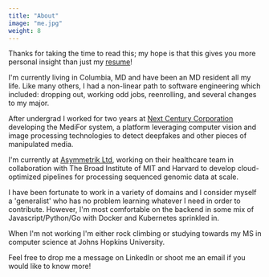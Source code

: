 ```yaml
---
title: "About"
image: "me.jpg"
weight: 8
---
```


Thanks for taking the time to read this; my hope is that this gives you more personal insight than just my [resume](Resume-Spring22-updated.pdf)!

I'm currently living in Columbia, MD and have been an MD resident all my life. Like many others, I had a non-linear path to software engineering which included: dropping out, working odd jobs, reenrolling, and several changes to my major.

After undergrad I worked for two years at  [Next Century Corporation](https://www.baltimoresun.com/business/bs-bz-tw-midsize-one-20191206-irc4cpw75zdkdjvbf2t6qidmwq-story.html) developing the MediFor system, a platform leveraging computer vision and image processing technologies to detect deepfakes and other pieces of manipulated media.

I'm currently at [Asymmetrik Ltd](https://asymmetrik.com/), working on their healthcare team in collaboration with The Broad Institute of MIT and Harvard to develop cloud-optimized pipelines for processing sequenced genomic data at scale.

I have been fortunate to work in a variety of domains and I consider myself a 'generalist' who has no problem learning whatever I need in order to contribute. However, I'm most comfortable on the backend in some mix of Javascript/Python/Go with Docker and Kubernetes sprinkled in.

When I'm not working I'm either rock climbing or studying towards my MS in computer science at Johns Hopkins University.

Feel free to drop me a message on LinkedIn or shoot me an email if you would like to know more!


